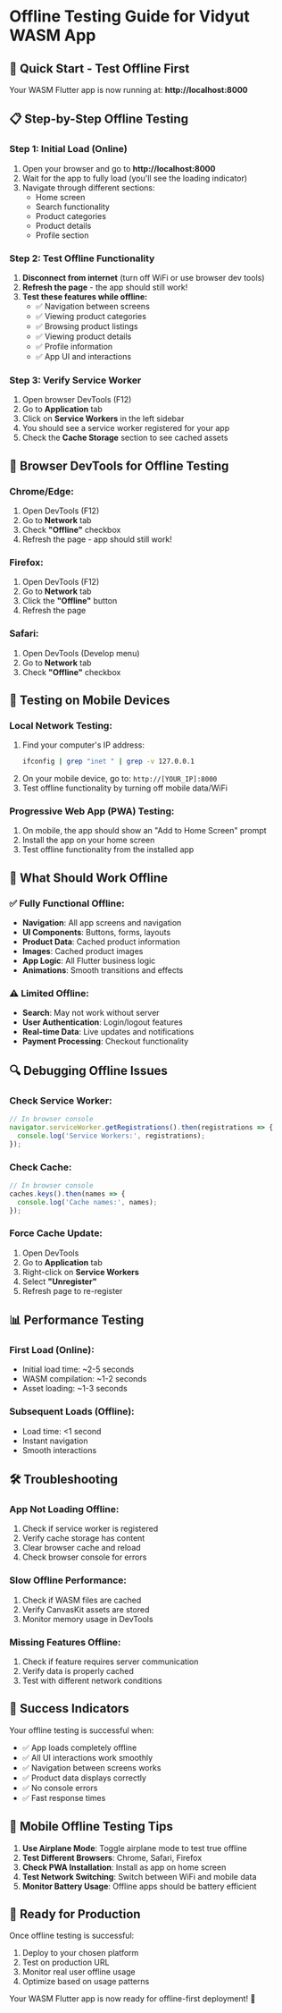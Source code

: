 # Offline Testing Guide for Vidyut WASM App

## 🚀 Quick Start - Test Offline First

Your WASM Flutter app is now running at: **http://localhost:8000**

## 📋 Step-by-Step Offline Testing

### Step 1: Initial Load (Online)
1. Open your browser and go to **http://localhost:8000**
2. Wait for the app to fully load (you'll see the loading indicator)
3. Navigate through different sections:
   - Home screen
   - Search functionality
   - Product categories
   - Product details
   - Profile section

### Step 2: Test Offline Functionality
1. **Disconnect from internet** (turn off WiFi or use browser dev tools)
2. **Refresh the page** - the app should still work!
3. **Test these features while offline:**
   - ✅ Navigation between screens
   - ✅ Viewing product categories
   - ✅ Browsing product listings
   - ✅ Viewing product details
   - ✅ Profile information
   - ✅ App UI and interactions

### Step 3: Verify Service Worker
1. Open browser DevTools (F12)
2. Go to **Application** tab
3. Click on **Service Workers** in the left sidebar
4. You should see a service worker registered for your app
5. Check the **Cache Storage** section to see cached assets

## 🔧 Browser DevTools for Offline Testing

### Chrome/Edge:
1. Open DevTools (F12)
2. Go to **Network** tab
3. Check **"Offline"** checkbox
4. Refresh the page - app should still work!

### Firefox:
1. Open DevTools (F12)
2. Go to **Network** tab
3. Click the **"Offline"** button
4. Refresh the page

### Safari:
1. Open DevTools (Develop menu)
2. Go to **Network** tab
3. Check **"Offline"** checkbox

## 📱 Testing on Mobile Devices

### Local Network Testing:
1. Find your computer's IP address:
   ```bash
   ifconfig | grep "inet " | grep -v 127.0.0.1
   ```
2. On your mobile device, go to: `http://[YOUR_IP]:8000`
3. Test offline functionality by turning off mobile data/WiFi

### Progressive Web App (PWA) Testing:
1. On mobile, the app should show an "Add to Home Screen" prompt
2. Install the app on your home screen
3. Test offline functionality from the installed app

## 🎯 What Should Work Offline

### ✅ Fully Functional Offline:
- **Navigation**: All app screens and navigation
- **UI Components**: Buttons, forms, layouts
- **Product Data**: Cached product information
- **Images**: Cached product images
- **App Logic**: All Flutter business logic
- **Animations**: Smooth transitions and effects

### ⚠️ Limited Offline:
- **Search**: May not work without server
- **User Authentication**: Login/logout features
- **Real-time Data**: Live updates and notifications
- **Payment Processing**: Checkout functionality

## 🔍 Debugging Offline Issues

### Check Service Worker:
```javascript
// In browser console
navigator.serviceWorker.getRegistrations().then(registrations => {
  console.log('Service Workers:', registrations);
});
```

### Check Cache:
```javascript
// In browser console
caches.keys().then(names => {
  console.log('Cache names:', names);
});
```

### Force Cache Update:
1. Open DevTools
2. Go to **Application** tab
3. Right-click on **Service Workers**
4. Select **"Unregister"**
5. Refresh page to re-register

## 📊 Performance Testing

### First Load (Online):
- Initial load time: ~2-5 seconds
- WASM compilation: ~1-2 seconds
- Asset loading: ~1-3 seconds

### Subsequent Loads (Offline):
- Load time: <1 second
- Instant navigation
- Smooth interactions

## 🛠️ Troubleshooting

### App Not Loading Offline:
1. Check if service worker is registered
2. Verify cache storage has content
3. Clear browser cache and reload
4. Check browser console for errors

### Slow Offline Performance:
1. Check if WASM files are cached
2. Verify CanvasKit assets are stored
3. Monitor memory usage in DevTools

### Missing Features Offline:
1. Check if feature requires server communication
2. Verify data is properly cached
3. Test with different network conditions

## 🎉 Success Indicators

Your offline testing is successful when:
- ✅ App loads completely offline
- ✅ All UI interactions work smoothly
- ✅ Navigation between screens works
- ✅ Product data displays correctly
- ✅ No console errors
- ✅ Fast response times

## 📱 Mobile Offline Testing Tips

1. **Use Airplane Mode**: Toggle airplane mode to test true offline
2. **Test Different Browsers**: Chrome, Safari, Firefox
3. **Check PWA Installation**: Install as app on home screen
4. **Test Network Switching**: Switch between WiFi and mobile data
5. **Monitor Battery Usage**: Offline apps should be battery efficient

## 🚀 Ready for Production

Once offline testing is successful:
1. Deploy to your chosen platform
2. Test on production URL
3. Monitor real user offline usage
4. Optimize based on usage patterns

Your WASM Flutter app is now ready for offline-first deployment! 🎉 